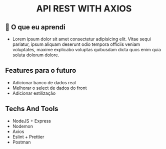<h1 style="text-align:center;">API REST WITH AXIOS</h1>

## 📖 O que eu aprendi

- Lorem ipsum dolor sit amet consectetur adipisicing elit. Vitae sequi pariatur, ipsum aliquam deserunt odio tempora officiis veniam voluptates, maxime explicabo voluptas quibusdam dicta quos enim quia soluta dolorum dolore.

## Features para o futuro

- Adicionar banco de dados real
- Melhorar o select de dados do front
- Adicionar estilização

## Techs And Tools

- NodeJS + Express
- Nodemon
- Axios
- Eslint + Prettier
- Postman
